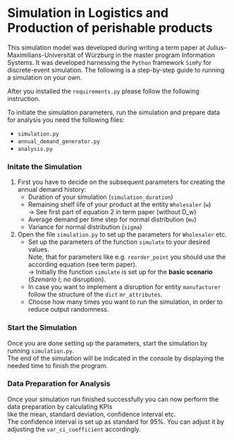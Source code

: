 # Simulation in Logistics and Production of perishable products

This simulation model was developed during writing a term paper 
at Julius-Maximilians-Universität of Würzburg in the master program Information Systems. 
It was developed harnessing the `Python` framework `SimPy` for discrete-event simulation.
The following is a step-by-step guide to running a simulation on your own.

After you installed the ``requirements.py`` please follow the following instruction. 

To initiate the simulation parameters, run the simulation and prepare data for analysis you need the following files:
- `simulation.py`
- `annual_demand_generator.py`
- `analysis.py`

### Initate the Simulation

1. First you have to decide on the subsequent parameters for creating the annual demand history:
   - Duration of your simulation (`simulation_duration`)
   - Remaining shelf life of your product at the entity `Wholesaler` (`w`) <br> &rarr;  See first part of equation 2 in term paper (without D_w) 
   - Average demand per time step for normal distribution (`mu`) 
   - Variance for normal distribution (`sigma`) 
2. Open the file `simulation.py` to set up the parameters for `Wholesaler` etc.<br>
   - Set up the parameters of the function `simulate` to your desired values. 
   <br> Note, that for parameters like e.g. `reorder_point` you should use the according equation (see term paper).
   <br> &rarr; Initially the function `simulate` is set up for the **basic scenario** (*Szenario I*; no disruption).
   - In case you want to implement a disruption for entity `manufacturer` follow the structure of the `dict` `mr_attributes`.
   - Choose how many times you want to run the simulation, in order to reduce output randomness.

### Start the Simulation

Once you are done setting up the parameters, start the simulation by running `simulation.py`. <br>
The end of the simulation will be indicated in the console by displaying the needed time to finish the program. 

### Data Preparation for Analysis

Once your simulation run finished successfully you can now perform the data preparation by calculating KPIs <br>
like the mean, standard deviation, confidence interval etc. <br>
The confidence interval is set up as standard for 95%. You can adjust it by adjusting the `var_ci_coefficient` accordingly.